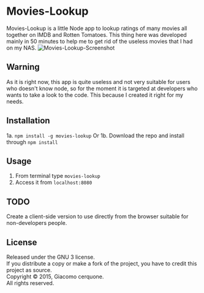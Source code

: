 # Movies-Lookup
Movies-Lookup is a little Node app to lookup ratings of many movies all together on IMDB and Rotten Tomatoes. This thing here was developed mainly in 50 minutes to help me to get rid of the useless movies that I had on my NAS.
![Movies-Lookup-Screenshot](http://blog.giacomocerquone.com/wp-content/uploads/2015/12/Movies-Lookup-screenshot.jpg?4560df)

## Warning
As it is right now, this app is quite useless and not very suitable for users who doesn't know node, so for the moment it is targeted at developers who wants to take a look to the code. This because I created it right for my needs. 

## Installation
1a. `npm install -g movies-lookup`
Or
1b. Download the repo and install through `npm install`

## Usage
1. From terminal type `movies-lookup`
2. Access it from `localhost:8080`

## TODO
Create a client-side version to use directly from the browser suitable for non-developers people. 

## License
Released under the GNU 3 license.<br>
If you distribute a copy or make a fork of the project, you have to credit this project as source.<br>
Copyright © 2015, Giacomo cerquone.<br>
All rights reserved.
